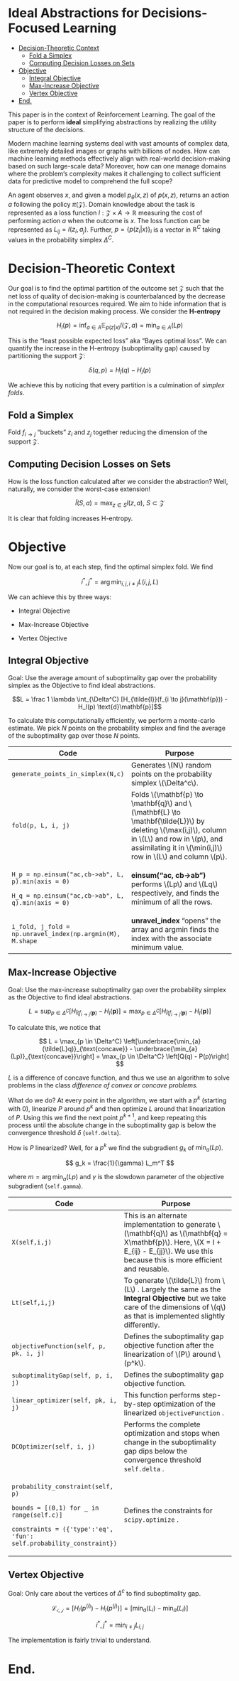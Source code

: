 # Ideal Abstractions for Decisions-Focused Learning

- [Decision-Theoretic Context](#decision-theoretic-context)
  - [Fold a Simplex](#fold-a-simplex)
  - [Computing Decision Losses on
    Sets](#computing-decision-losses-on-sets)
- [Objective](#objective)
  - [Integral Objective](#integral-objective)
  - [Max-Increase Objective](#max-increase-objective)
  - [Vertex Objective](#vertex-objective)
- [End.](#end.)

This paper is in the context of Reinforcement Learning. The goal of the
paper is to perform **ideal** simplifying abstractions by realizing the
utility structure of the decisions.

Modern machine learning systems deal with vast amounts of complex data,
like extremely detailed images or graphs with billions of nodes. How can
machine learning methods effectively align with real-world
decision-making based on such large-scale data? Moreover, how can one
manage domains where the problem’s complexity makes it challenging to
collect sufficient data for predictive model to comprehend the full
scope?

An agent observes $x$, and given a model $p_\theta(x, z)$ of $p(x,z)$,
returns an action $a$ following the policy $\pi(\mathcal{Z})$. Domain
knowledge about the task is represented as a loss function
$l:\mathcal{Z} \times A \to \mathbb{R}$ measuring the cost of performing
action $a$ when the outcome is $x$. The loss function can be represented
as $L_{ij} = l(z_i, a_j)$. Further, $p = \{p(z_i|x)\}_i$ is a vector in
$\mathbb{R}^C$ taking values in the probability simplex $\Delta^C$.

# Decision-Theoretic Context

Our goal is to find the optimal partition of the outcome set
$\mathcal{Z}$ such that the net loss of quality of decision-making is
counterbalanced by the decrease in the computational resources required.
We aim to hide information that is not required in the decision making
process. We consider the **H-entropy**

$$
H_l(p) = \inf_{a \in A} \mathbb{E}_{p(z|x)}l(\mathcal{Z}, a) = \min_{a \in A}(Lp)
$$

This is the “least possible expected loss” aka “Bayes optimal loss”. We
can quantify the increase in the H-entropy (suboptimality gap) caused by
partitioning the support $\mathcal{Z}$:

$$
\delta(q,p) = H_{\tilde{l}}(q) - H_l(p) 
$$

We achieve this by noticing that every partition is a culmination of
*simplex folds*.

## Fold a Simplex

Fold $f_{i \to j}$ “buckets” $z_i$ and $z_j$ together reducing the
dimension of the support $\mathcal{Z}$.

## Computing Decision Losses on Sets

How is the loss function calculated after we consider the abstraction?
Well, naturally, we consider the worst-case extension!

$$
\tilde{l}(S, a) = \max_{z \in S} l(z, a), \ S \subset \mathcal{Z}
$$

It is clear that folding increases H-entropy.

# Objective

Now our goal is to, at each step, find the optimal simplex fold. We find

$$
i^*, j^* = \arg \min_{i,j, i\neq j} L(i, j, L)
$$

We can achieve this by three ways:

- Integral Objective

- Max-Increase Objective

- Vertex Objective

## Integral Objective

Goal: Use the average amount of suboptimality gap over the probability
simplex as the Objective to find ideal abstractions.

$$L = \frac 1 \lambda \int_{\Delta^C} [H_{\tilde{l}}(f_{i \to j}(\mathbf{p})) - H_l(p) \text{d}\mathbf{p}]$$

To calculate this computationally efficiently, we perform a monte-carlo
estimate. We pick $N$ points on the probability simplex and find the
average of the suboptimality gap over those $N$ points.

<table>
<colgroup>
<col style="width: 23%" />
<col style="width: 76%" />
</colgroup>
<thead>
<tr class="header">
<th>Code</th>
<th>Purpose</th>
</tr>
</thead>
<tbody>
<tr class="odd">
<td><code>generate_points_in_simplex(N,c)</code></td>
<td>Generates <span class="math inline">\(N\)</span> random points on
the probability simplex <span
class="math inline">\(\Delta^c\)</span>.</td>
</tr>
<tr class="even">
<td><code>fold(p, L, i, j)</code></td>
<td>Folds <span class="math inline">\(\mathbf{p} \to \mathbf{q}\)</span>
and <span class="math inline">\(\mathbf{L} \to
\mathbf{\tilde{L}}\)</span> by deleting <span
class="math inline">\(\max(i,j)\)</span>, column in <span
class="math inline">\(L\)</span> and row in <span
class="math inline">\(p\)</span>, and assimilating it in <span
class="math inline">\(\min(i,j)\)</span> row in <span
class="math inline">\(L\)</span> and column <span
class="math inline">\(p\)</span>.</td>
</tr>
<tr class="odd">
<td><p><code>H_p = np.einsum("ac,cb-&gt;ab", L, p).min(axis = 0)</code></p>
<p><code>H_q = np.einsum("ac,cb-&gt;ab", L, q).min(axis = 0)</code></p></td>
<td><strong>einsum(“ac, cb-&gt;ab”)</strong> performs <span
class="math inline">\(Lp\)</span> and <span
class="math inline">\(Lq\)</span> respectively, and finds the minimum of
all the rows.</td>
</tr>
<tr class="even">
<td><code>i_fold, j_fold = np.unravel_index(np.argmin(M), M.shape</code></td>
<td><strong>unravel_index</strong> “opens” the array and argmin finds
the index with the associate minimum value.</td>
</tr>
</tbody>
</table>

## Max-Increase Objective

Goal: Use the max-increase suboptimality gap over the probability
simplex as the Objective to find ideal abstractions.

$$
L = \sup_{p \in \Delta^C}[H_{\tilde{l}(f_{i \to j}(\mathbf{p})} - H_l(\mathbf{p})] = \max_{p \in \Delta^C} [H_{\tilde{l}(f_{i \to j}(\mathbf{p})} - H_l(\mathbf{p})]
$$

To calculate this, we notice that

$$
L = \max_{p \in \Delta^C} \left[\underbrace{\min_{a}(\tilde{L}q)}_{\text{concave}} - \underbrace{\min_{a}(Lp)}_{\text{concave}}\right] = \max_{p \in \Delta^C} \left[Q(q) - P(p)\right]
$$

$L$ is a difference of concave function, and thus we use an algorithm to
solve problems in the class *difference of convex or concave problems.*

What do we do? At every point in the algorithm, we start with a $p^k$
(starting with $0$), linearize $P$ around $p^k$ and then optimize $L$
around that linearization of $P$. Using this we find the next point
$p^{k+1}$, and keep repeating this process until the absolute change in
the suboptimality gap is below the convergence threshold $\delta$
(`self.delta`).

How is $P$ linearized? Well, for a $p^k$ we find the subgradient $g_k$
of $\min_{a}(Lp)$.

$$
g_k = \frac{1}{\gamma} L_m^T
$$

where $m = \arg \min_{a} (Lp)$ and $\gamma$ is the slowdown parameter of
the objective subgradient (`self.gamma`).

<table>
<colgroup>
<col style="width: 27%" />
<col style="width: 72%" />
</colgroup>
<thead>
<tr class="header">
<th>Code</th>
<th>Purpose</th>
</tr>
</thead>
<tbody>
<tr class="odd">
<td><code>X(self,i,j)</code></td>
<td>This is an alternate implementation to generate <span
class="math inline">\(\mathbf{q}\)</span> as <span
class="math inline">\(\mathbf{q} = X\mathbf{p}\)</span>. Here, <span
class="math inline">\(X = I + E_{ij} - E_{jj}\)</span>. We use this
because this is more efficient and reusable.</td>
</tr>
<tr class="even">
<td><code>Lt(self,i,j)</code></td>
<td>To generate <span class="math inline">\(\tilde{L}\)</span> from
<span class="math inline">\(L\)</span> . Largely the same as the
<strong>Integral Objective</strong> but we take care of the dimensions
of <span class="math inline">\(q\)</span> as that is implemented
slightly differently.</td>
</tr>
<tr class="odd">
<td><code>objectiveFunction(self, p, pk, i, j)</code></td>
<td>Defines the suboptimality gap objective function after the
linearization of <span class="math inline">\(P\)</span> around <span
class="math inline">\(p^k\)</span>.</td>
</tr>
<tr class="even">
<td><code>suboptimalityGap(self, p, i, j)</code></td>
<td>Defines the suboptimality gap objective function.</td>
</tr>
<tr class="odd">
<td><code>linear_optimizer(self, pk, i, j)</code></td>
<td>This function performs step-by-step optimization of the linearized
<code>objectiveFunction</code> .</td>
</tr>
<tr class="even">
<td><code>DCOptimizer(self, i, j)</code></td>
<td>Performs the complete optimization and stops when change in the
suboptimality gap dips below the convergence threshold
<code>self.delta</code> .</td>
</tr>
<tr class="odd">
<td><p><code>probability_constraint(self, p)</code></p>
<p><code>bounds = [(0,1) for _ in range(self.c)]</code></p>
<p><code>constraints = ({'type':'eq', 'fun': self.probability_constraint})</code></p></td>
<td>Defines the constraints for <code>scipy.optimize</code> .</td>
</tr>
</tbody>
</table>

## Vertex Objective

Goal: Only care about the vertices of $\Delta^c$ to find suboptimality
gap.

$$
\mathcal{L_{i,j}} = \left[H_l(p^{(i)}) - H_l(p^{(j)})\right] = [\min_a(L_i) - \min_a(L_i)]
$$

$$
i^*, j^* = \min_{i \neq j} L_{i,j}
$$

The implementation is fairly trivial to understand.

# End.
